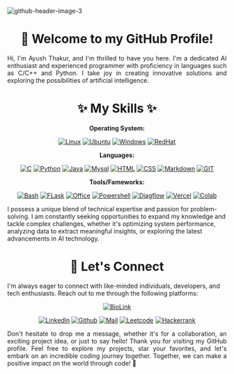 <img src="https://i.ibb.co/y40MZJ3/github-header-image-3.png" alt="github-header-image-3" border="0">

<div align="center" markdown="1">

# :wave: Welcome to my GitHub Profile! 

</div>


<div align="justify" markdown="1">

Hi, I'm Ayush Thakur, and I'm thrilled to have you here. I'm a dedicated AI enthusiast and experienced programmer with proficiency in languages such as C/C++ and Python. I take joy in creating innovative solutions and exploring the possibilities of artificial intelligence.

</div>

<div align="center" markdown="1">
  
# :sparkles: My Skills ✨


**Operating System:**

[![Linux](https://img.shields.io/badge/Linux-FCC624?style=for-the-badge&logo=linux&logoColor=black)](https://github.com/ayush-thakur02)
[![Ubuntu](https://img.shields.io/badge/Ubuntu-E95420?style=for-the-badge&logo=ubuntu&logoColor=white)](https://github.com/ayush-thakur02)
[![Windows](https://img.shields.io/badge/Windows-0078D6?style=for-the-badge&logo=windows&logoColor=white)](https://github.com/ayush-thakur02)
[![RedHat](https://img.shields.io/badge/Red%20Hat-EE0000?style=for-the-badge&logo=redhat&logoColor=white)](https://github.com/ayush-thakur02)

**Languages:**

[![C](https://img.shields.io/badge/C%2B%2B-00599C?style=for-the-badge&logo=c%2B%2B&logoColor=white)](https://github.com/ayush-thakur02)
[![Python](https://img.shields.io/badge/Python-3776AB?style=for-the-badge&logo=python&logoColor=white)](https://github.com/ayush-thakur02)
[![Java](https://img.shields.io/badge/Java-ED8B00?style=for-the-badge&logo=openjdk&logoColor=white)](https://github.com/ayush-thakur02)
[![Mysql](https://img.shields.io/badge/MySQL-00000F?style=for-the-badge&logo=mysql&logoColor=white)](https://github.com/ayush-thakur02)
[![HTML](https://img.shields.io/badge/HTML5-E34F26?style=for-the-badge&logo=html5&logoColor=white)](https://github.com/ayush-thakur02)
[![CSS](https://img.shields.io/badge/CSS3-1572B6?style=for-the-badge&logo=css3&logoColor=white)](https://github.com/ayush-thakur02)
[![Markdown](https://img.shields.io/badge/Markdown-000000?style=for-the-badge&logo=markdown&logoColor=white)](https://github.com/ayush-thakur02)
[![GIT](https://img.shields.io/badge/GIT-E44C30?style=for-the-badge&logo=git&logoColor=white)](https://github.com/ayush-thakur02)

**Tools/Fameworks:**

[![Bash](https://img.shields.io/badge/GNU%20Bash-4EAA25?style=for-the-badge&logo=GNU%20Bash&logoColor=white)](https://github.com/ayush-thakur02)
[![FLask](https://img.shields.io/badge/Flask-000000?style=for-the-badge&logo=flask&logoColor=white)](https://github.com/ayush-thakur02)
[![Office](https://img.shields.io/badge/Microsoft_Office-D83B01?style=for-the-badge&logo=microsoft-office&logoColor=white)](https://github.com/ayush-thakur02)
[![Powershell](https://img.shields.io/badge/Powershell-2CA5E0?style=for-the-badge&logo=powershell&logoColor=white)](https://github.com/ayush-thakur02)
[![Diagflow](https://img.shields.io/badge/dialogflow-FF9800?style=for-the-badge&logo=dialogflow&logoColor=white)](https://github.com/ayush-thakur02)
[![Vercel](https://img.shields.io/badge/Vercel-000000?style=for-the-badge&logo=vercel&logoColor=white)](https://github.com/ayush-thakur02)
[![Colab](https://img.shields.io/badge/Colab-F9AB00?style=for-the-badge&logo=googlecolab&color=525252)](https://github.com/ayush-thakur02)

</div>

I possess a unique blend of technical expertise and passion for problem-solving. I am constantly seeking opportunities to expand my knowledge and tackle complex challenges, whether it's optimizing system performance, analyzing data to extract meaningful insights, or exploring the latest advancements in AI technology.

<div align="center" markdown="1">
  
# :handshake: Let's Connect

</div>

I'm always eager to connect with like-minded individuals, developers, and tech enthusiasts. Reach out to me through the following platforms:

<div align="center" markdown="1">


[![BioLink](https://img.shields.io/badge/bio.link-000000%7D?style=for-the-badge&logo=biolink&logoColor=white)](https://bio.link/ayush_thakur02)

[![Linkedln](https://img.shields.io/badge/LinkedIn-0077B5?style=for-the-badge&logo=linkedin&logoColor=white)](https://www.linkedin.com/in/ayush-thakur02)
[![Github](https://img.shields.io/badge/GitHub-100000?style=for-the-badge&logo=github&logoColor=white)](https://github.com/ayush-thakur02)
[![Mail](https://img.shields.io/badge/Gmail-D14836?style=for-the-badge&logo=gmail&logoColor=white)](mailto:ayush.th2002@gmail.com)
[![Leetcode](https://img.shields.io/badge/-LeetCode-FFA116?style=for-the-badge&logo=LeetCode&logoColor=black)](https://leetcode.com/ayush-thakur02/)
[![Hackerrank](https://img.shields.io/badge/-Hackerrank-2EC866?style=for-the-badge&logo=HackerRank&logoColor=white)](https://www.hackerrank.com/ayush_thakur02)

</div>


<div align="justify" markdown="1">

Don't hesitate to drop me a message, whether it's for a collaboration, an exciting project idea, or just to say hello! Thank you for visiting my GitHub profile. Feel free to explore my projects, star your favorites, and let's embark on an incredible coding journey together. Together, we can make a positive impact on the world through code! :rocket:


</div>
